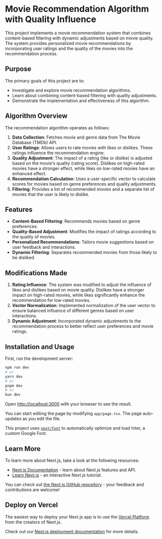 # Movie Recommendation Algorithm with Quality Influence

This project implements a movie recommendation system that combines content-based filtering with dynamic adjustments based on movie quality. The system provides personalized movie recommendations by incorporating user ratings and the quality of the movies into the recommendation process.

## Purpose

The primary goals of this project are to:
- Investigate and explore movie recommendation algorithms.
- Learn about combining content-based filtering with quality adjustments.
- Demonstrate the implementation and effectiveness of this algorithm.

## Algorithm Overview

The recommendation algorithm operates as follows:

1. **Data Collection**: Fetches movie and genre data from The Movie Database (TMDb) API.
2. **User Ratings**: Allows users to rate movies with likes or dislikes. These ratings influence the recommendation engine.
3. **Quality Adjustment**: The impact of a rating (like or dislike) is adjusted based on the movie's quality (rating score). Dislikes on high-rated movies have a stronger effect, while likes on low-rated movies have an enhanced effect.
4. **Recommendation Calculation**: Uses a user-specific vector to calculate scores for movies based on genre preferences and quality adjustments.
5. **Filtering**: Provides a list of recommended movies and a separate list of movies that the user is likely to dislike.

## Features

- **Content-Based Filtering**: Recommends movies based on genre preferences.
- **Quality-Based Adjustment**: Modifies the impact of ratings according to the quality of movies.
- **Personalized Recommendations**: Tailors movie suggestions based on user feedback and interactions.
- **Dynamic Filtering**: Separates recommended movies from those likely to be disliked.

## Modifications Made

1. **Rating Influence**: The system was modified to adjust the influence of likes and dislikes based on movie quality. Dislikes have a stronger impact on high-rated movies, while likes significantly enhance the recommendation for low-rated movies.
2. **Vector Normalization**: Implemented normalization of the user vector to ensure balanced influence of different genres based on user interactions.
3. **Dynamic Adjustment**: Incorporated dynamic adjustments to the recommendation process to better reflect user preferences and movie ratings.

## Installation and Usage

First, run the development server:

```bash
npm run dev
# or
yarn dev
# or
pnpm dev
# or
bun dev
```

Open [http://localhost:3000](http://localhost:3000) with your browser to see the result.

You can start editing the page by modifying `app/page.tsx`. The page auto-updates as you edit the file.

This project uses [`next/font`](https://nextjs.org/docs/basic-features/font-optimization) to automatically optimize and load Inter, a custom Google Font.

## Learn More

To learn more about Next.js, take a look at the following resources:

- [Next.js Documentation](https://nextjs.org/docs) - learn about Next.js features and API.
- [Learn Next.js](https://nextjs.org/learn) - an interactive Next.js tutorial.

You can check out [the Next.js GitHub repository](https://github.com/vercel/next.js/) - your feedback and contributions are welcome!

## Deploy on Vercel

The easiest way to deploy your Next.js app is to use the [Vercel Platform](https://vercel.com/new?utm_medium=default-template&filter=next.js&utm_source=create-next-app&utm_campaign=create-next-app-readme) from the creators of Next.js.

Check out our [Next.js deployment documentation](https://nextjs.org/docs/deployment) for more details.
